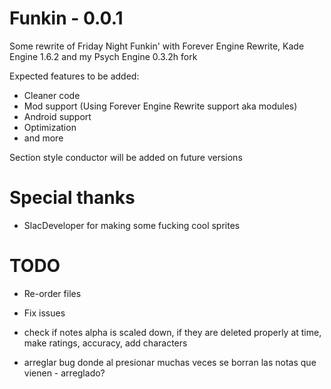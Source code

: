 # Funkin - 0.0.1

Some rewrite of Friday Night Funkin' with Forever Engine Rewrite, Kade Engine 1.6.2 and my Psych Engine 0.3.2h fork

Expected features to be added:
- Cleaner code
- Mod support (Using Forever Engine Rewrite support aka modules)
- Android support
- Optimization
- and more

Section style conductor will be added on future versions

# Special thanks
- SlacDeveloper for making some fucking cool sprites

# TODO
- Re-order files 
- Fix issues

- check if notes alpha is scaled down, if they are deleted properly at time, make ratings, accuracy, add characters
- arreglar bug donde al presionar muchas veces se borran las notas que vienen - arreglado?